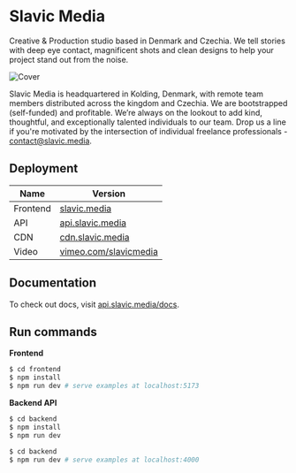 # Slavic Media

Creative & Production studio based in Denmark and Czechia. We tell stories with deep eye contact, magnificent shots and clean designs to help your project stand out from the noise.

![Cover](https://github.com/user-attachments/assets/266bdac9-cd57-4818-9e48-478f0af4a768)

Slavic Media is headquartered in Kolding, Denmark, with remote team members distributed across the kingdom and Czechia. We are bootstrapped (self-funded) and profitable.
We’re always on the lookout to add kind, thoughtful, and exceptionally talented individuals to our team. Drop us a line if you're motivated by the intersection of individual freelance professionals - [contact@slavic.media](mailto:contact@slavic.media).

## Deployment
 Name                                                                                                               | Version                                                                                                                                    |
| ------------------------------------------------------------------------------------------------------------------ | ------------------------------------------------------------------------------------------------------------------------------------------ |
| Frontend                                   | [slavic.media](https://slavic.media)                                                 |
| API                                 | [api.slavic.media](https://api.slavic.media/docs)                                |
| CDN                               | [cdn.slavic.media](https://cdn.slavic.media/images/thumbnail/public)                               |
| Video                             | [vimeo.com/slavicmedia](https://vimeo.com/slavicmedia)                            |

## Documentation
To check out docs, visit [api.slavic.media/docs](https://api.slavic.media/docs/).

## Run commands
**Frontend**
```bash
$ cd frontend
$ npm install
$ npm run dev # serve examples at localhost:5173
```
**Backend API**
```bash
$ cd backend
$ npm install
$ npm run dev
```
```bash
$ cd backend
$ npm run dev # serve examples at localhost:4000
```

